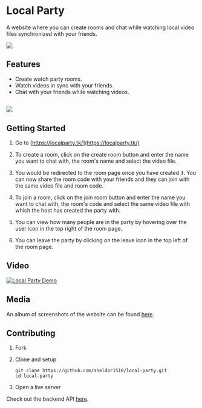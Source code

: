 # Local Party
A website where you can create rooms and chat while watching local video files synchronized with your friends.

<img src="https://imgur.com/bcdrBr4.png"/><br>

## Features

- Create watch party rooms.
- Watch videos in sync with your friends.
- Chat with your friends while watching videos.

## <img src="https://imgur.com/z5Qsm06.png"/>

## Getting Started

1) Go to [https://localparty.tk/](https://localparty.tk/)

2) To create a room, click on the create room button and enter the name you want to chat with, the room's name and select the video file. 

3) You would be redirected to the room page once you have created it. You can now share the room code with your friends and they can join with the same video file and room code.

4) To join a room, click on the join room button and enter the name you want to chat with, the room's code and select the same video file with which the host has created the party with.

5) You can view how many people are in the party by hovering over the user icon in the top right of the room page.

6) You can leave the party by clicking on the leave icon in the top left of the room page.

## Video

[![Local Party Demo](https://img.youtube.com/vi/Tw1BuJPapg4/hqdefault.jpg)](https://youtu.be/Tw1BuJPapg4)

## Media
An album of screenshots of the website can be found [here](https://imgur.com/a/wzKc2g7).

## Contributing

1) Fork
2) Clone and setup

    ``` 
    git clone https://github.com/sheldor1510/local-party.git
    cd local-party
    ```
3) Open a live server

Check out the backend API [here](https://github.com/sheldor1510/local-party-api).
